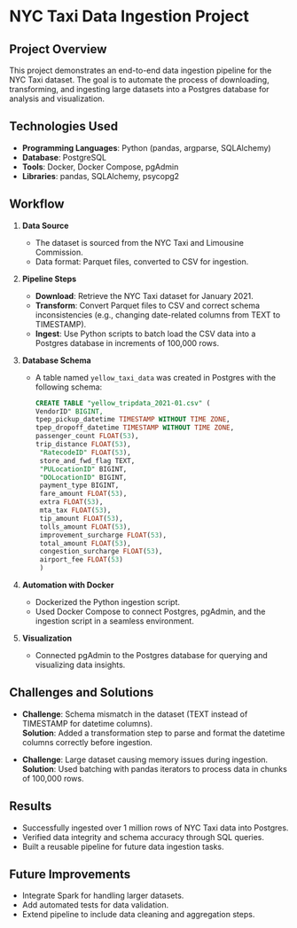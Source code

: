 # NYC Taxi Data Ingestion Project

## Project Overview
This project demonstrates an end-to-end data ingestion pipeline for the NYC Taxi dataset. The goal is to automate the process of downloading, transforming, and ingesting large datasets into a Postgres database for analysis and visualization. 

## Technologies Used
- **Programming Languages**: Python (pandas, argparse, SQLAlchemy)
- **Database**: PostgreSQL
- **Tools**: Docker, Docker Compose, pgAdmin
- **Libraries**: pandas, SQLAlchemy, psycopg2

## Workflow
1. **Data Source**  
   - The dataset is sourced from the NYC Taxi and Limousine Commission.
   - Data format: Parquet files, converted to CSV for ingestion.

2. **Pipeline Steps**  
   - **Download**: Retrieve the NYC Taxi dataset for January 2021.  
   - **Transform**: Convert Parquet files to CSV and correct schema inconsistencies (e.g., changing date-related columns from TEXT to TIMESTAMP).  
   - **Ingest**: Use Python scripts to batch load the CSV data into a Postgres database in increments of 100,000 rows.

3. **Database Schema**  
   - A table named `yellow_taxi_data` was created in Postgres with the following schema:  
     ```sql
     CREATE TABLE "yellow_tripdata_2021-01.csv" (
     VendorID" BIGINT,
     tpep_pickup_datetime TIMESTAMP WITHOUT TIME ZONE,
     tpep_dropoff_datetime TIMESTAMP WITHOUT TIME ZONE,
     passenger_count FLOAT(53), 
     trip_distance FLOAT(53), 
	  "RatecodeID" FLOAT(53), 
	  store_and_fwd_flag TEXT, 
	  "PULocationID" BIGINT, 
	  "DOLocationID" BIGINT, 
	  payment_type BIGINT, 
	  fare_amount FLOAT(53), 
	  extra FLOAT(53), 
	  mta_tax FLOAT(53), 
	  tip_amount FLOAT(53), 
	  tolls_amount FLOAT(53), 
	  improvement_surcharge FLOAT(53), 
	  total_amount FLOAT(53), 
	  congestion_surcharge FLOAT(53), 
	  airport_fee FLOAT(53)
      )
     ```

4. **Automation with Docker**  
   - Dockerized the Python ingestion script.
   - Used Docker Compose to connect Postgres, pgAdmin, and the ingestion script in a seamless environment.

5. **Visualization**  
   - Connected pgAdmin to the Postgres database for querying and visualizing data insights.

## Challenges and Solutions
- **Challenge**: Schema mismatch in the dataset (TEXT instead of TIMESTAMP for datetime columns).  
  **Solution**: Added a transformation step to parse and format the datetime columns correctly before ingestion.

- **Challenge**: Large dataset causing memory issues during ingestion.  
  **Solution**: Used batching with pandas iterators to process data in chunks of 100,000 rows.

## Results
- Successfully ingested over 1 million rows of NYC Taxi data into Postgres.
- Verified data integrity and schema accuracy through SQL queries.
- Built a reusable pipeline for future data ingestion tasks.

## Future Improvements
- Integrate Spark for handling larger datasets.
- Add automated tests for data validation.
- Extend pipeline to include data cleaning and aggregation steps.
